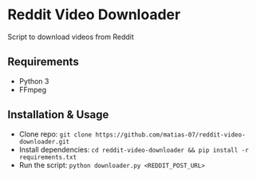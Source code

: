 # Reddit Video Downloader
Script to download videos from Reddit

## Requirements
- Python 3
- FFmpeg

## Installation & Usage
- Clone repo: `git clone https://github.com/matias-07/reddit-video-downloader.git`
- Install dependencies: `cd reddit-video-downloader && pip install -r requirements.txt`
- Run the script: `python downloader.py <REDDIT_POST_URL>`
